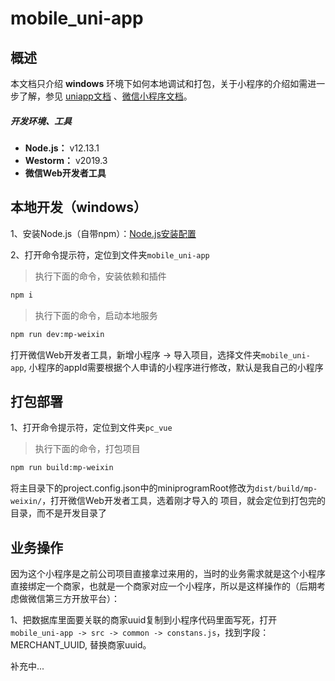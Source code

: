 # mobile_uni-app

## 概述

本文档只介绍 **windows** 环境下如何本地调试和打包，关于小程序的介绍如需进一步了解，参见 [uniapp文档][uniapp] 、[微信小程序文档][weapp]。

##### 开发环境、工具

- **Node.js：** v12.13.1
- **Westorm：** v2019.3
- **微信Web开发者工具**

## 本地开发（windows）

1、安装Node.js（自带npm）：[Node.js安装配置](https://www.runoob.com/nodejs/nodejs-install-setup.html)

2、打开命令提示符，定位到文件夹`mobile_uni-app`

> 执行下面的命令，安装依赖和插件
```bash
npm i
```

> 执行下面的命令，启动本地服务
```bash
npm run dev:mp-weixin
```
打开微信Web开发者工具，新增小程序 -> 导入项目，选择文件夹`mobile_uni-app`,
小程序的appId需要根据个人申请的小程序进行修改，默认是我自己的小程序

## 打包部署
1、打开命令提示符，定位到文件夹`pc_vue`

> 执行下面的命令，打包项目
```bash
npm run build:mp-weixin
```
将主目录下的project.config.json中的miniprogramRoot修改为`dist/build/mp-weixin/`，打开微信Web开发者工具，选着刚才导入的
项目，就会定位到打包完的目录，而不是开发目录了

## 业务操作
因为这个小程序是之前公司项目直接拿过来用的，当时的业务需求就是这个小程序直接绑定一个商家，也就是一个商家对应一个小程序，所以是这样操作的（后期考虑做微信第三方开放平台）：

1、把数据库里面要关联的商家uuid复制到小程序代码里面写死，打开 `mobile_uni-app -> src -> common -> constans.js`，找到字段：MERCHANT_UUID, 替换商家uuid。

补充中...

[weapp]: https://developers.weixin.qq.com/miniprogram/dev/index.html?t=19041716
[uniapp]: https://uniapp.dcloud.io/
